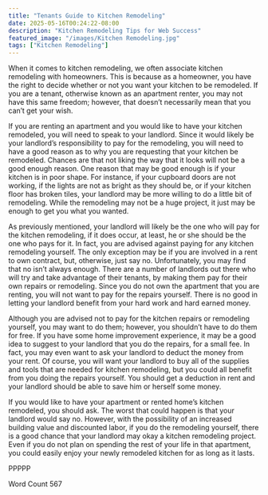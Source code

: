 ```yaml
---
title: "Tenants Guide to Kitchen Remodeling"
date: 2025-05-16T00:24:22-08:00
description: "Kitchen Remodeling Tips for Web Success"
featured_image: "/images/Kitchen Remodeling.jpg"
tags: ["Kitchen Remodeling"]
---
```



When it comes to kitchen remodeling, we often associate kitchen remodeling with homeowners. This is because as a homeowner, you have the right to decide whether or not you want your kitchen to be remodeled.  If you are a tenant, otherwise known as an apartment renter, you may not have this same freedom; however, that doesn’t necessarily mean that you can’t get your wish.

If you are renting an apartment and you would like to have your kitchen remodeled, you will need to speak to your landlord.  Since it would likely be your landlord’s responsibility to pay for the remodeling, you will need to have a good reason as to why you are requesting that your kitchen be remodeled.  Chances are that not liking the way that it looks will not be a good enough reason.  One reason that may be good enough is if your kitchen is in poor shape.  For instance, if your cupboard doors are not working, if the lights are not as bright as they should be, or if your kitchen floor has broken tiles, your landlord may be more willing to do a little bit of remodeling. While the remodeling may not be a huge project, it just may be enough to get you what you wanted.

As previously mentioned, your landlord will likely be the one who will pay for the kitchen remodeling, if it does occur, at least, he or she should be the one who pays for it.  In fact, you are advised against paying for any kitchen remodeling yourself.  The only exception may be if you are involved in a rent to own contract, but, otherwise, just say no.  Unfortunately, you may find that no isn’t always enough. There are a number of landlords out there who will try and take advantage of their tenants, by making them pay for their own repairs or remodeling.  Since you do not own the apartment that you are renting, you will not want to pay for the repairs yourself.  There is no good in letting your landlord benefit from your hard work and hard earned money.

Although you are advised not to pay for the kitchen repairs or remodeling yourself, you may want to do them; however, you shouldn’t have to do them for free.  If you have some home improvement experience, it may be a good idea to suggest to your landlord that you do the repairs, for a small fee. In fact, you may even want to ask your landlord to deduct the money from your rent.  Of course, you will want your landlord to buy all of the supplies and tools that are needed for kitchen remodeling, but you could all benefit from you doing the repairs yourself.  You should get a deduction in rent and your landlord should be able to save him or herself some money.

If you would like to have your apartment or rented home’s kitchen remodeled, you should ask. The worst that could happen is that your landlord would say no.  However, with the possibility of an increased building value and discounted labor, if you do the remodeling yourself, there is a good chance that your landlord may okay a kitchen remodeling project.  Even if you do not plan on spending the rest of your life in that apartment, you could easily enjoy your newly remodeled kitchen for as long as it lasts.  

PPPPP

Word Count 567

